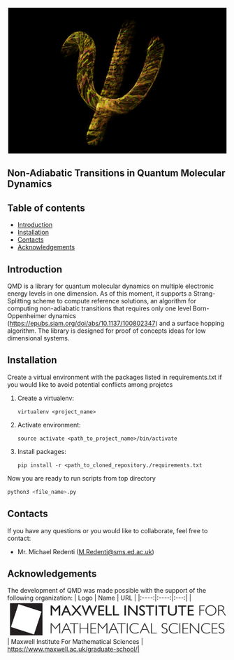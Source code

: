 <p align="center">
<img src="docs/psi-logo.png" width="500">
</p>

## Non-Adiabatic Transitions in Quantum Molecular Dynamics
## Table of contents
* [Introduction](#introduction)
* [Installation](#installation)
* [Contacts](#contacts)
* [Acknowledgements](#acknowledgements)

## Introduction
QMD is a library for quantum molecular dynamics on multiple electronic energy levels in one dimension. As of this moment, it supports a Strang-Splitting scheme to compute reference solutions, an algorithm for computing non-adiabatic transitions that requires only one level Born-Oppenheimer dynamics (https://epubs.siam.org/doi/abs/10.1137/100802347) and a surface hopping algorithm. The library is designed for proof of concepts ideas for low dimensional systems. 

## Installation

Create a virtual environment with the packages listed in requirements.txt if you would like to avoid potential conflicts among projetcs

1. Create a virtualenv:
    ```unix
    virtualenv <project_name>
    ```
2. Activate environment:
    ```unix
    source activate <path_to_project_name>/bin/activate
    ```
3. Install packages:
    ```unix
    pip install -r <path_to_cloned_repository./requirements.txt
    ```

Now you are ready to run scripts from top directory

```python
python3 <file_name>.py
```

## Contacts
If you have any questions or you would like to collaborate, feel free to contact:
  * Mr. Michael Redenti (M.Redenti@sms.ed.ac.uk)
  
## Acknowledgements
The development of QMD was made possible with the support of the following organization:
| Logo | Name | URL |
|:----:|:----:|:---:|
|![mifms](docs/maxwell-logo.png) | Maxwell Institute For Mathematical Sciences | https://www.maxwell.ac.uk/graduate-school/|


